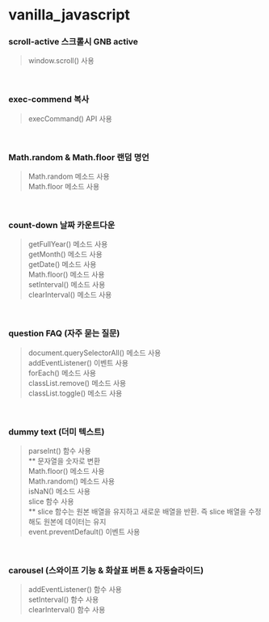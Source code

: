 # vanilla_javascript

### scroll-active 스크롤시 GNB active

> window.scroll() 사용

<br>

### exec-commend 복사

> execCommand() API 사용

<br>

### Math.random & Math.floor 랜덤 명언

> Math.random 메소드 사용 <br>
> Math.floor 메소드 사용

<br>

### count-down 날짜 카운트다운

> getFullYear() 메소드 사용 <br>
> getMonth() 메소드 사용 <br>
> getDate() 메소드 사용 <br>
> Math.floor() 메소드 사용 <br>
> setInterval() 메소드 사용 <br>
> clearInterval() 메소드 사용 <br>

<br>

### question FAQ (자주 묻는 질문)

> document.querySelectorAll() 메소드 사용 <br>
> addEventListener() 이벤트 사용 <br>
> forEach() 메소드 사용 <br>
> classList.remove() 메소드 사용 <br>
> classList.toggle() 메소드 사용 <br>

<br>

### dummy text (더미 텍스트)

> parseInt() 함수 사용 <br> ** 문자열을 숫자로 변환 <br>
> Math.floor() 메소드 사용 <br>
> Math.random() 메소드 사용 <br>
> isNaN() 메소드 사용 <br>
> slice 함수 사용 <br> ** slice 함수는 원본 배열을 유지하고 새로운 배열을 반환. 즉 slice 배열을 수정해도 원본에 데이터는 유지 <br>
> event.preventDefault() 이벤트 사용 <br>

<br>

### carousel (스와이프 기능 & 화살표 버튼 & 자동슬라이드)

> addEventListener() 함수 사용 <br>
> setInterval() 함수 사용 <br>
> clearInterval() 함수 사용 <br>
